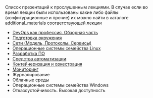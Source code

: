 Список презентаций к прослушенным лекциями.
В случае если во время лекции были использованы какие либо файлы (конфигурационные и прочие) их можно найти в каталоге additional_materials соответствующей лекции
- [DevOps как профессия. Обзорная часть][1]
- [Подготовка окружения][2]
- [Сети (Модель, Протоколы, Сервисы)][3]
- [Операционные системы семейства Linux][4]
- [Разработка ПО][5]
- [Средства автоматизации][6]
- [Контейнеризация и оркестрация][7]
- [Мониторинг][8]
- Журналирование
- Облачные среды
- Операционные системы семейства Windows
- Отказоустойчивость. Высокая доступность


[1]: https://github.com/Uglykoyote/epamdevops2019/blob/master/unit1/Unit%201.pdf
[2]: https://github.com/Uglykoyote/epamdevops2019/blob/master/unit2/Unit%202.pdf
[3]: https://github.com/Uglykoyote/epamdevops2019/blob/master/unit3/Unit%203.pdf
[4]: https://github.com/Uglykoyote/epamdevops2019/blob/master/unit4/Unit%204.pdf
[5]: https://github.com/Uglykoyote/epamdevops2019/blob/master/unit5/Unit%205.pdf
[6]: https://github.com/Uglykoyote/epamdevops2019/blob/master/unit6/Unit%206.pdf
[7]: https://github.com/Uglykoyote/epamdevops2019/blob/master/unit7/Unit%207.pdf
[8]: https://github.com/Uglykoyote/epamdevops2019/blob/master/unit8/Unit%208.pdf
